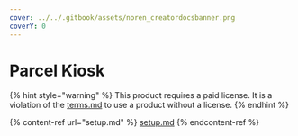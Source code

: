 ```yaml
---
cover: ../../.gitbook/assets/noren_creatordocsbanner.png
coverY: 0
---
```


# Parcel Kiosk

{% hint style="warning" %}
This product requires a paid license. It is a violation of the [terms.md](../../gs/terms.md "mention") to use a product without a license.
{% endhint %}

{% content-ref url="setup.md" %}
[setup.md](setup.md)
{% endcontent-ref %}
